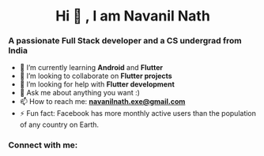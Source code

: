 <h1 style="text-align: center;"> Hi 👋 , I am Navanil Nath  </h1>
<h3 align="center;">   A passionate Full Stack developer and a CS undergrad from India </h3>
<!--
**NavanilNath/NavanilNath** is a ✨ _special_ ✨ repository because its `README.md` (this file) appears on your GitHub profile.-->


- 🌱 I’m currently learning **Android** and **Flutter**
- 👯 I’m looking to collaborate on **Flutter projects**
- 🤔 I’m looking for help with **Flutter development**
- 💬 Ask me about anything you want :)
- 📫 How to reach me: **navanilnath.exe@gmail.com**
- ⚡ Fun fact: Facebook has more monthly active users than the population of any country on Earth.
<h3 align="left"><b>Connect with me:</b> </h3>


